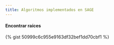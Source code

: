 ```yaml
---
title: Algoritmos implementados en SAGE
---
```


#### Encontrar raíces

{% gist 50999c6c955e9163df32bef1dd70cbf1 %}
